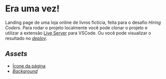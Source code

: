 
# Era uma vez!

Landing page de uma loja online de livros fictícia, feita para o desafio *Hiring Coders*.
Para rodar o projeto localmente você pode clonar o projeto e utilizar a extensão [Live Server](https://marketplace.visualstudio.com/items?itemName=ritwickdey.LiveServer) para VSCode. Ou você pode visualizar o resultado no [*deploy*](https://era-uma-vez-icarlosmarinho.vercel.app/).

## *Assets*

- [Ícone da página](https://icons8.com/icon/114461/livro-de-história)
- [*Background*](https://unsplash.com/photos/zGZYQQVmXw0)

